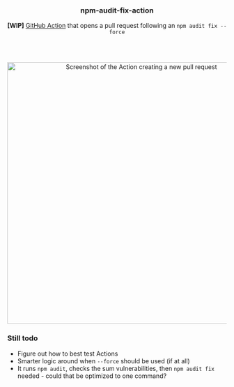<h3 align="center">npm-audit-fix-action</h3>
<p align="center"><strong>[WIP]</strong> <a href="https://github.com/features/actions/">GitHub Action</a> that opens a pull request following an <code>npm audit fix --force</code></p>
<br><br>
<p align="center">
  <img width="600" src="https://user-images.githubusercontent.com/10660468/47612046-bf7de700-da48-11e8-85fd-071003a079d4.png" alt="Screenshot of the Action creating a new pull request" />
</p>

### Still todo

- Figure out how to best test Actions
- Smarter logic around when `--force` should be used (if at all)
- It runs `npm audit`, checks the sum vulnerabilities, then `npm audit fix` needed - could that be optimized to one command?
